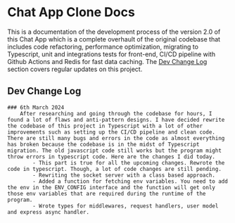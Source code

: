 # Chat App Clone Docs

This is a documentation of the development process of the version 2.0 of this Chat App which is a complete overhault of the original codebase that includes code refactoring, performance optimization, migrating to Typescript, unit and integrations tests for front-end, CI/CD pipeline with Github Actions and Redis for fast data caching. The [Dev Change Log](#Dev-Change-Log) section covers regular updates on this project.

## Dev Change Log

    ### 6th March 2024
        After researching and going through the codebase for hours, I found a lot of flaws and anti-pattern designs. I have decided rewrite the codebase of this project in Typescript with a lot of other improvements such as setting up the CI/CD pipeline and clean code. There are still many bugs and errors in the code as almost everything has broken because the codebase is in the midst of Typescript migration. The old javascript code still works but the program might throw errors in typescript code. Here are the changes I did today.
            - This part is true for all the upcoming changes. Rewrote the code in typescript. Though, a lot of code changes are still pending.
            - Rewriting the socket server with a class based approach.
            - Added a function for fetching env variables. You need to add the env in the ENV_CONFIG interface and the function will get only those env variables that are required during the runtime of the program.
            - Wrote types for middlewares, request handlers, user model and express async handler.
